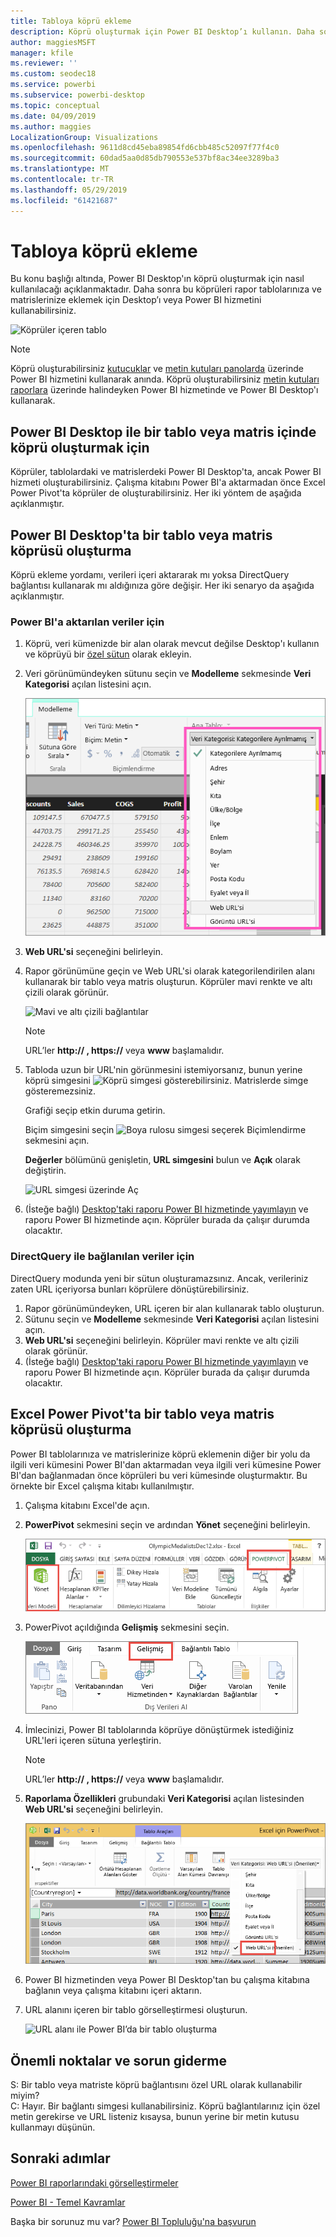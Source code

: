```yaml
---
title: Tabloya köprü ekleme
description: Köprü oluşturmak için Power BI Desktop’ı kullanın. Daha sonra bu köprüleri rapor tablolarınıza ve matrislerinize eklemek için Power BI Desktop veya Power BI hizmetinde kullanın.
author: maggiesMSFT
manager: kfile
ms.reviewer: ''
ms.custom: seodec18
ms.service: powerbi
ms.subservice: powerbi-desktop
ms.topic: conceptual
ms.date: 04/09/2019
ms.author: maggies
LocalizationGroup: Visualizations
ms.openlocfilehash: 9611d8cd45eba89854fd6cbb485c52097f77f4c0
ms.sourcegitcommit: 60dad5aa0d85db790553e537bf8ac34ee3289ba3
ms.translationtype: MT
ms.contentlocale: tr-TR
ms.lasthandoff: 05/29/2019
ms.locfileid: "61421687"
---
```

# <a name="add-hyperlinks-to-a-table"></a>Tabloya köprü ekleme
Bu konu başlığı altında, Power BI Desktop'ın köprü oluşturmak için nasıl kullanılacağı açıklanmaktadır. Daha sonra bu köprüleri rapor tablolarınıza ve matrislerinize eklemek için Desktop’ı veya Power BI hizmetini kullanabilirsiniz. 

![Köprüler içeren tablo](media/power-bi-hyperlinks-in-tables/hyperlinkedtable.png)

> [!NOTE]
> Köprü oluşturabilirsiniz [kutucuklar](service-dashboard-edit-tile.md) ve [metin kutuları panolarda](service-dashboard-add-widget.md) üzerinde Power BI hizmetini kullanarak anında. Köprü oluşturabilirsiniz [metin kutuları raporlara](service-add-hyperlink-to-text-box.md) üzerinde halindeyken Power BI hizmetinde ve Power BI Desktop'ı kullanarak.
> 

## <a name="to-create-a-hyperlink-in-a-table-or-matrix-using-power-bi-desktop"></a>Power BI Desktop ile bir tablo veya matris içinde köprü oluşturmak için
Köprüler, tablolardaki ve matrislerdeki Power BI Desktop'ta, ancak Power BI hizmeti oluşturabilirsiniz. Çalışma kitabını Power BI'a aktarmadan önce Excel Power Pivot'ta köprüler de oluşturabilirsiniz. Her iki yöntem de aşağıda açıklanmıştır.

## <a name="create-a-table-or-matrix-hyperlink-in-power-bi-desktop"></a>Power BI Desktop'ta bir tablo veya matris köprüsü oluşturma
Köprü ekleme yordamı, verileri içeri aktararak mı yoksa DirectQuery bağlantısı kullanarak mı aldığınıza göre değişir. Her iki senaryo da aşağıda açıklanmıştır.

### <a name="for-data-imported-into-power-bi"></a>Power BI'a aktarılan veriler için
1. Köprü, veri kümenizde bir alan olarak mevcut değilse Desktop'ı kullanın ve köprüyü bir [özel sütun](desktop-common-query-tasks.md) olarak ekleyin.
2. Veri görünümündeyken sütunu seçin ve **Modelleme** sekmesinde **Veri Kategorisi** açılan listesini açın.
   
    ![Veri kategorisi açılan listesi](media/power-bi-hyperlinks-in-tables/pbi_data_category.png)
3. **Web URL'si** seçeneğini belirleyin.
4. Rapor görünümüne geçin ve Web URL'si olarak kategorilendirilen alanı kullanarak bir tablo veya matris oluşturun. Köprüler mavi renkte ve altı çizili olarak görünür.

    ![Mavi ve altı çizili bağlantılar](media/power-bi-hyperlinks-in-tables/power-bi-table-with-hyperlinks2.png)

    > [!NOTE]
    > URL’ler **http:// , https://** veya **www** başlamalıdır.
    >
   
1. Tabloda uzun bir URL'nin görünmesini istemiyorsanız, bunun yerine köprü simgesini  ![Köprü simgesi](media/power-bi-hyperlinks-in-tables/power-bi-hyperlink-icon.png) gösterebilirsiniz. Matrislerde simge gösteremezsiniz.
   
    Grafiği seçip etkin duruma getirin.

    Biçim simgesini seçin ![Boya rulosu simgesi](media/power-bi-hyperlinks-in-tables/power-bi-paintroller.png) seçerek Biçimlendirme sekmesini açın.

    **Değerler** bölümünü genişletin, **URL simgesini** bulun ve **Açık** olarak değiştirin.

    ![URL simgesi üzerinde Aç](media/power-bi-hyperlinks-in-tables/power-bi-url-icon-on.png)

1. (İsteğe bağlı) [Desktop'taki raporu Power BI hizmetinde yayımlayın](guided-learning/publishingandsharing.yml?tutorial-step=2) ve raporu Power BI hizmetinde açın. Köprüler burada da çalışır durumda olacaktır.

### <a name="for-data-connected-with-directquery"></a>DirectQuery ile bağlanılan veriler için
DirectQuery modunda yeni bir sütun oluşturamazsınız.  Ancak, verileriniz zaten URL içeriyorsa bunları köprülere dönüştürebilirsiniz.

1. Rapor görünümündeyken, URL içeren bir alan kullanarak tablo oluşturun.
2. Sütunu seçin ve **Modelleme** sekmesinde **Veri Kategorisi** açılan listesini açın.
3. **Web URL'si** seçeneğini belirleyin. Köprüler mavi renkte ve altı çizili olarak görünür.
4. (İsteğe bağlı) [Desktop'taki raporu Power BI hizmetinde yayımlayın](guided-learning/publishingandsharing.yml?tutorial-step=2) ve raporu Power BI hizmetinde açın. Köprüler burada da çalışır durumda olacaktır.

## <a name="create-a-table-or-matrix-hyperlink-in-excel-power-pivot"></a>Excel Power Pivot'ta bir tablo veya matris köprüsü oluşturma
Power BI tablolarınıza ve matrislerinize köprü eklemenin diğer bir yolu da ilgili veri kümesini Power BI'dan aktarmadan veya ilgili veri kümesine Power BI'dan bağlanmadan önce köprüleri bu veri kümesinde oluşturmaktır. Bu örnekte bir Excel çalışma kitabı kullanılmıştır.

1. Çalışma kitabını Excel'de açın.
2. **PowerPivot** sekmesini seçin ve ardından **Yönet** seçeneğini belirleyin.
   
   ![Excel’de PowerPivot’u açma](media/power-bi-hyperlinks-in-tables/createhyperlinkinpowerpivot2.png)
1. PowerPivot açıldığında **Gelişmiş** sekmesini seçin.
   
   ![PowerPivot Gelişmiş sekmesi](media/power-bi-hyperlinks-in-tables/createhyperlinkinpowerpivot3.png)
4. İmlecinizi, Power BI tablolarında köprüye dönüştürmek istediğiniz URL'leri içeren sütuna yerleştirin.
   
   > [!NOTE]
   > URL’ler **http:// , https://** veya **www** başlamalıdır.
   > 
5. **Raporlama Özellikleri** grubundaki **Veri Kategorisi** açılan listesinden **Web URL'si** seçeneğini belirleyin. 
   
   ![Excel’de veri kategorisi açılan listesi](media/power-bi-hyperlinks-in-tables/createhyperlinksnew.png)

6. Power BI hizmetinden veya Power BI Desktop'tan bu çalışma kitabına bağlanın veya çalışma kitabını içeri aktarın.
7. URL alanını içeren bir tablo görselleştirmesi oluşturun.
   
   ![URL alanı ile Power BI’da bir tablo oluşturma](media/power-bi-hyperlinks-in-tables/hyperlinksintables.gif)

## <a name="considerations-and-troubleshooting"></a>Önemli noktalar ve sorun giderme
S: Bir tablo veya matriste köprü bağlantısını özel URL olarak kullanabilir miyim?    
C: Hayır. Bir bağlantı simgesi kullanabilirsiniz. Köprü bağlantılarınız için özel metin gerekirse ve URL listeniz kısaysa, bunun yerine bir metin kutusu kullanmayı düşünün.


## <a name="next-steps"></a>Sonraki adımlar
[Power BI raporlarındaki görselleştirmeler](visuals/power-bi-report-visualizations.md)

[Power BI - Temel Kavramlar](consumer/end-user-basic-concepts.md)

Başka bir sorunuz mu var? [Power BI Topluluğu'na başvurun](http://community.powerbi.com/)

